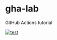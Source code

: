 # gha-lab
GitHub Actions tutorial

[![test](https://github.com/USERNAME/gha-lab/actions/workflows/test.yaml/badge.svg)](https://github.com/USERNAME/gha-lab/actions/workflows/test.yaml)